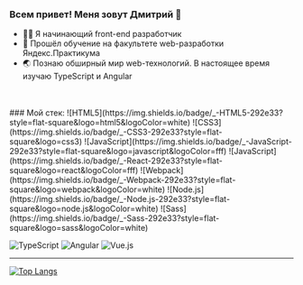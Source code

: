 ### Всем привет! Меня зовут Дмитрий 👋

- 🐱‍🏍 Я начинающий front-end разработчик
- :checkered_flag: Прошёл обучение на факультете web-разработки Яндекс.Практикума
- 🌏 Познаю обширный мир web-технологий. В настоящее время изучаю TypeScript и Angular

<br />
<br />
### Мой стек:
![HTML5](https://img.shields.io/badge/_-HTML5-292e33?style=flat-square&logo=html5&logoColor=white)
![CSS3](https://img.shields.io/badge/_-CSS3-292e33?style=flat-square&logo=css3)
![JavaScript](https://img.shields.io/badge/_-JavaScript-292e33?style=flat-square&logo=javascript&logoColor=fff)
![JavaScript](https://img.shields.io/badge/_-React-292e33?style=flat-square&logo=react&logoColor=fff)
![Webpack](https://img.shields.io/badge/_-Webpack-292e33?style=flat-square&logo=webpack&logoColor=white)
![Node.js](https://img.shields.io/badge/_-Node.js-292e33?style=flat-square&logo=node.js&logoColor=white)
![Sass](https://img.shields.io/badge/_-Sass-292e33?style=flat-square&logo=sass&logoColor=white)

![TypeScript](https://img.shields.io/badge/_-TypeScript-292e33?style=flat-square&logo=typescript&logoColor=fff)
![Angular](https://img.shields.io/badge/_-Angular-292e33?style=flat-square&logo=angular&logoColor=fff)
![Vue.js](https://img.shields.io/badge/_-Vue.js-292e33?style=flat-square&logo=Vue.js&logoColor=fff)


____
[![Top Langs](https://github-readme-stats.vercel.app/api/top-langs/?username=Dmitry-lab&layout=compact)](https://github.com/anuraghazra/github-readme-stats)
